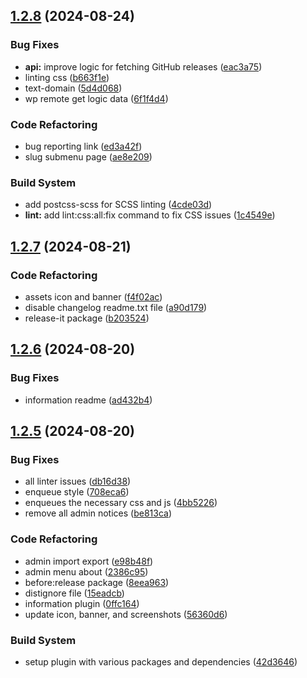 

## [1.2.8](https://github.com/yukyhendiawan/import-export-menu/compare/1.2.7...1.2.8) (2024-08-24)


### Bug Fixes

* **api:** improve logic for fetching GitHub releases ([eac3a75](https://github.com/yukyhendiawan/import-export-menu/commit/eac3a756dea3fc5a0dfa9a0e0287b1a3503252ab))
* linting css ([b663f1e](https://github.com/yukyhendiawan/import-export-menu/commit/b663f1e8926e0321c039d531717c86190dc15400))
* text-domain ([5d4d068](https://github.com/yukyhendiawan/import-export-menu/commit/5d4d0685cb1189048cb5507f2ea8bde50389fe92))
* wp remote get logic data ([6f1f4d4](https://github.com/yukyhendiawan/import-export-menu/commit/6f1f4d4dc5fe00e240cd35bb6eefcab6bd987ce3))


### Code Refactoring

* bug reporting link ([ed3a42f](https://github.com/yukyhendiawan/import-export-menu/commit/ed3a42fad804ff43653768a48b77f1dc4b7bc12b))
* slug submenu page ([ae8e209](https://github.com/yukyhendiawan/import-export-menu/commit/ae8e209ebe367f2c45a801e54f7239e58997b598))


### Build System

* add postcss-scss for SCSS linting ([4cde03d](https://github.com/yukyhendiawan/import-export-menu/commit/4cde03d1d6a9ff508dc5e0ee48d0ef5466379c8d))
* **lint:** add lint:css:all:fix command to fix CSS issues ([1c4549e](https://github.com/yukyhendiawan/import-export-menu/commit/1c4549e797eaccb71d66b4106c2635b6f0ca13aa))

## [1.2.7](https://github.com/yukyhendiawan/import-export-menu/compare/1.2.6...1.2.7) (2024-08-21)


### Code Refactoring

* assets icon and banner ([f4f02ac](https://github.com/yukyhendiawan/import-export-menu/commit/f4f02ace19128dc652963cb9df0fa934381b6ff1))
* disable changelog readme.txt file ([a90d179](https://github.com/yukyhendiawan/import-export-menu/commit/a90d1799045ab9e7ffc7220cd211a6689e75348e))
* release-it package ([b203524](https://github.com/yukyhendiawan/import-export-menu/commit/b2035249f6ce024b80eaf73f7b61377ea9c4f9b9))

## [1.2.6](https://github.com/yukyhendiawan/import-export-menu/compare/1.2.5...1.2.6) (2024-08-20)


### Bug Fixes

* information readme ([ad432b4](https://github.com/yukyhendiawan/import-export-menu/commit/ad432b461450e1ce26d5edd78df491cdfb44137f))

## [1.2.5](https://github.com/yukyhendiawan/import-export-menu/compare/1.2.4...1.2.5) (2024-08-20)


### Bug Fixes

* all linter issues ([db16d38](https://github.com/yukyhendiawan/import-export-menu/commit/db16d3888d6ed13a93fe52ffce335d09dfcbb5e0))
* enqueue style ([708eca6](https://github.com/yukyhendiawan/import-export-menu/commit/708eca6c7120ef5bbadfdbbe5478d7096575d284))
* enqueues the necessary css and js ([4bb5226](https://github.com/yukyhendiawan/import-export-menu/commit/4bb522623f771727a0039f958f39af4c62cbc234))
* remove all admin notices ([be813ca](https://github.com/yukyhendiawan/import-export-menu/commit/be813cae75062f6a2e83d2924651751d6cac1354))


### Code Refactoring

* admin import export ([e98b48f](https://github.com/yukyhendiawan/import-export-menu/commit/e98b48fb5de31096331494bcd228f576cbde0a6b))
* admin menu about ([2386c95](https://github.com/yukyhendiawan/import-export-menu/commit/2386c95de3a3e26ed008d0ae099a9cca0114cea3))
* before:release package ([8eea963](https://github.com/yukyhendiawan/import-export-menu/commit/8eea96332a778cd4b7eab3cf71389aa5d40b6a9f))
* distignore file ([15eadcb](https://github.com/yukyhendiawan/import-export-menu/commit/15eadcb5a335ae3babd1918004b6ba854fac565e))
* information plugin ([0ffc164](https://github.com/yukyhendiawan/import-export-menu/commit/0ffc1647ac873de13d8493c9d052558fba7f64b7))
* update icon, banner, and screenshots ([56360d6](https://github.com/yukyhendiawan/import-export-menu/commit/56360d6470615864c1e292617e42dc89865eea40))


### Build System

* setup plugin with various packages and dependencies ([42d3646](https://github.com/yukyhendiawan/import-export-menu/commit/42d3646c5378e26a24ae2466e96013d8aee65ec5))
